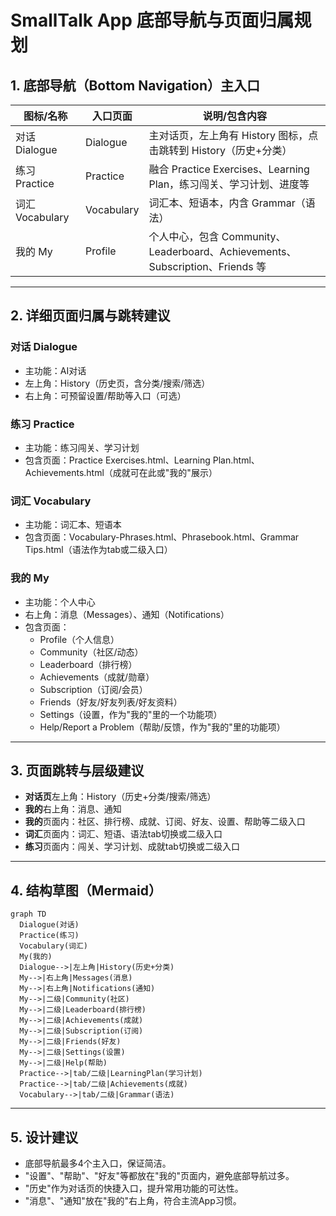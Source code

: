 # SmallTalk App 底部导航与页面归属规划

## 1. 底部导航（Bottom Navigation）主入口

| 图标/名称      | 入口页面         | 说明/包含内容                                                                 |
|----------------|------------------|------------------------------------------------------------------------------|
| 对话 Dialogue  | Dialogue         | 主对话页，左上角有 History 图标，点击跳转到 History（历史+分类）              |
| 练习 Practice  | Practice         | 融合 Practice Exercises、Learning Plan，练习闯关、学习计划、进度等            |
| 词汇 Vocabulary| Vocabulary       | 词汇本、短语本，内含 Grammar（语法）                                         |
| 我的 My        | Profile          | 个人中心，包含 Community、Leaderboard、Achievements、Subscription、Friends 等  |

---

## 2. 详细页面归属与跳转建议

### 对话 Dialogue
- 主功能：AI对话
- 左上角：History（历史页，含分类/搜索/筛选）
- 右上角：可预留设置/帮助等入口（可选）

### 练习 Practice
- 主功能：练习闯关、学习计划
- 包含页面：Practice Exercises.html、Learning Plan.html、Achievements.html（成就可在此或"我的"展示）

### 词汇 Vocabulary
- 主功能：词汇本、短语本
- 包含页面：Vocabulary-Phrases.html、Phrasebook.html、Grammar Tips.html（语法作为tab或二级入口）

### 我的 My
- 主功能：个人中心
- 右上角：消息（Messages）、通知（Notifications）
- 包含页面：
  - Profile（个人信息）
  - Community（社区/动态）
  - Leaderboard（排行榜）
  - Achievements（成就/勋章）
  - Subscription（订阅/会员）
  - Friends（好友/好友列表/好友资料）
  - Settings（设置，作为"我的"里的一个功能项）
  - Help/Report a Problem（帮助/反馈，作为"我的"里的功能项）

---

## 3. 页面跳转与层级建议

- **对话页**左上角：History（历史+分类/搜索/筛选）
- **我的**右上角：消息、通知
- **我的**页面内：社区、排行榜、成就、订阅、好友、设置、帮助等二级入口
- **词汇**页面内：词汇、短语、语法tab切换或二级入口
- **练习**页面内：闯关、学习计划、成就tab切换或二级入口

---

## 4. 结构草图（Mermaid）

```mermaid
graph TD
  Dialogue(对话)
  Practice(练习)
  Vocabulary(词汇)
  My(我的)
  Dialogue-->|左上角|History(历史+分类)
  My-->|右上角|Messages(消息)
  My-->|右上角|Notifications(通知)
  My-->|二级|Community(社区)
  My-->|二级|Leaderboard(排行榜)
  My-->|二级|Achievements(成就)
  My-->|二级|Subscription(订阅)
  My-->|二级|Friends(好友)
  My-->|二级|Settings(设置)
  My-->|二级|Help(帮助)
  Practice-->|tab/二级|LearningPlan(学习计划)
  Practice-->|tab/二级|Achievements(成就)
  Vocabulary-->|tab/二级|Grammar(语法)
```

---

## 5. 设计建议
- 底部导航最多4个主入口，保证简洁。
- "设置"、"帮助"、"好友"等都放在"我的"页面内，避免底部导航过多。
- "历史"作为对话页的快捷入口，提升常用功能的可达性。
- "消息"、"通知"放在"我的"右上角，符合主流App习惯。 